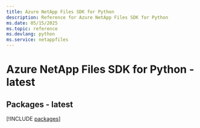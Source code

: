 ```yaml
---
title: Azure NetApp Files SDK for Python
description: Reference for Azure NetApp Files SDK for Python
ms.date: 05/15/2025
ms.topic: reference
ms.devlang: python
ms.service: netappfiles
---
```

# Azure NetApp Files SDK for Python - latest
## Packages - latest
[!INCLUDE [packages](netapp-files-index.md)]